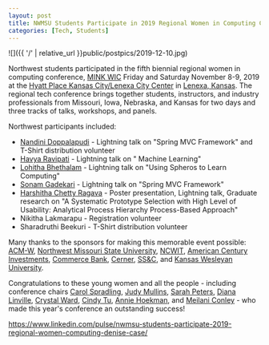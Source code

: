 ```yaml
---
layout: post
title: NWMSU Students Participate in 2019 Regional Women in Computing Conference
categories: [Tech, Students]
---
```


![]({{ '/' | relative_url }}public/postpics/2019-12-10.jpg)

<p>Northwest students participated in the fifth biennial regional women in computing conference, <a href="https://www.minkwic.org/">MINK WIC</a> Friday and Saturday November 8-9, 2019 at the <a href="https://www.hyatt.com/en-US/hotel/kansas/hyatt-place-kansas-city-lenexa-city-center/">Hyatt Place Kansas City/Lenexa City Center</a> in <a href="https://www.lenexa.com/">Lenexa, Kansas</a>. The regional tech conference brings together students, instructors, and industry professionals from Missouri, Iowa, Nebraska, and Kansas for two days and three tracks of talks, workshops, and panels.</p>

<p>Northwest participants included:</p>
<ul>
<li><a href="https://www.linkedin.com/in/nandini-doppalapudi-8a550b145/">Nandini Doppalapudi</a> - Lightning talk on "Spring MVC Framework" and T-Shirt distribution volunteer</li>
<li><a href="https://www.linkedin.com/in/havya-ravipati-35998316b/">Havya Ravipati</a> -&nbsp;Lightning talk on " Machine Learning"</li>
<li><a href="https://www.linkedin.com/in/lohitha-bhethalam-522571159/">Lohitha Bhethalam</a> -&nbsp;Lightning talk on "Using Spheros to Learn Computing"</li>
<li><a href="https://www.linkedin.com/in/sonam-gadekari-a0b10b139/">Sonam Gadekari</a> -&nbsp;Lightning talk on "Spring MVC Framework"</li>
<li><a href="https://www.linkedin.com/in/harshitha-chetty-ragava/">Harshitha Chetty Ragava</a> - Poster presentation, Lightning talk, Graduate research on "A Systematic Prototype Selection with High Level of Usability: Analytical Process Hierarchy Process-Based Approach"</li>
<li>Nikitha Lakmarapu - Registration volunteer</li>
<li>Sharadruthi Beekuri -&nbsp;T-Shirt distribution volunteer</li>
</ul>
<p>Many thanks to the sponsors for making this memorable event possible: <a href="https://women.acm.org/">ACM-W</a>, <a href="https://nwmissouri.edu/">Northwest Missouri State University</a>, <a href="https://www.ncwit.org/">NCWIT</a>, <a href="https://corporate.americancentury.com/content/corporate/en/our-firm/about-us/who-we-are.html">American Century Investments</a>, <a href="https://www.commercebank.com/about-us/get-to-know-us">Commerce Bank</a>, <a href="https://www.cerner.com/about">Cerner</a>, <a href="https://www.ssctech.com/about-us">SS&amp;C</a>, and <a href="https://www.kwu.edu/">Kansas Wesleyan University</a>.</p>
<p>Congratulations to these young women and all the people - including conference chairs <a href="https://www.linkedin.com/in/carol-spradling-00590a49/">Carol Spradling</a>, <a href="https://www.linkedin.com/in/judy-mullins-86a5503/">Judy Mullins</a>, <a href="https://www.linkedin.com/in/peterssarah/">Sarah Peters</a>, <a href="https://www.linkedin.com/in/diana-linville-2367215b/">Diana Linville</a>, <a href="https://www.nwmissouri.edu/marketing/staff.htm">Crystal Ward</a>, <a href="https://www.nwmissouri.edu/csis/directory/tu.htm">Cindy Tu</a>, <a href="https://www.linkedin.com/in/annie-hoekman-a13ba98a/">Annie Hoekman</a>, and <a href="https://www.linkedin.com/in/meilani-conley-028129a/">Meilani Conley</a> - who made this year's conference an outstanding success!</p>

<a href="https://www.linkedin.com/pulse/nwmsu-students-participate-2019-regional-women-computing-denise-case/">https://www.linkedin.com/pulse/nwmsu-students-participate-2019-regional-women-computing-denise-case/</a>